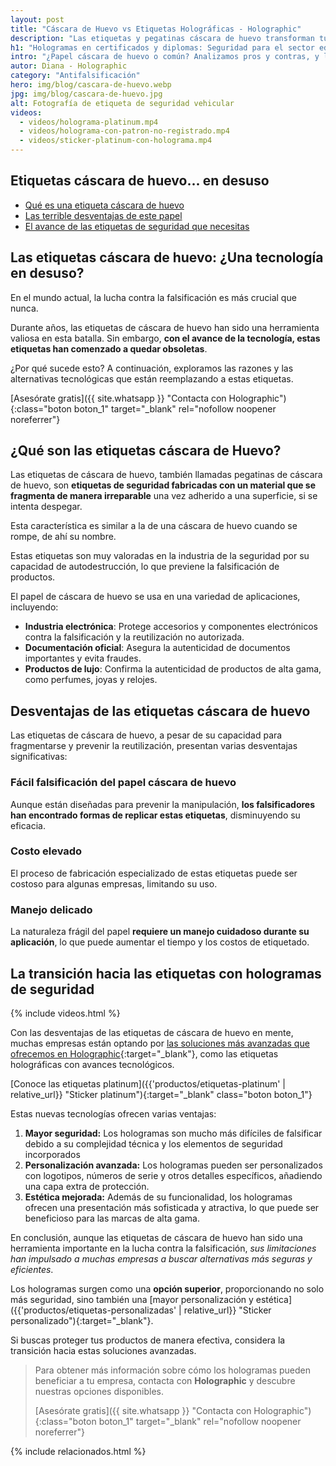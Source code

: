 ```yaml
---
layout: post
title: "Cáscara de Huevo vs Etiquetas Holográficas - Holographic"
description: "Las etiquetas y pegatinas cáscara de huevo transforman tu papelería. Mira aplicaciones únicas y diseños. Y porqué perdieron utilidad. Más aquí."
h1: "Hologramas en certificados y diplomas: Seguridad para el sector educativo"
intro: "¿Papel cáscara de huevo o común? Analizamos pros y contras, y la mejor opción."
autor: Diana - Holographic
category: "Antifalsificación"
hero: img/blog/cascara-de-huevo.webp
jpg: img/blog/cascara-de-huevo.jpg
alt: Fotografía de etiqueta de seguridad vehicular
videos:
  - videos/holograma-platinum.mp4
  - videos/holograma-con-patron-no-registrado.mp4
  - videos/sticker-platinum-con-holograma.mp4
---
```

## Etiquetas cáscara de huevo... en desuso

- [Qué es una etiqueta cáscara de huevo](#qué-son-las-etiquetas-cáscara-de-huevo)
- [Las terrible desventajas de este papel](#desventajas-de-las-etiquetas-cáscara-de-huevo)
- [El avance de las etiquetas de seguridad que necesitas](#la-transición-hacia-las-etiquetas-con-hologramas-de-seguridad)

## Las etiquetas cáscara de huevo: ¿Una tecnología en desuso?

En el mundo actual, la lucha contra la falsificación es más crucial que nunca.

Durante años, las etiquetas de cáscara de huevo han sido una herramienta valiosa en esta batalla. Sin embargo, **con el avance de la tecnología, estas etiquetas han comenzado a quedar obsoletas**.

¿Por qué sucede esto? A continuación, exploramos las razones y las alternativas tecnológicas que están reemplazando a estas etiquetas.

[Asesórate gratis]({{ site.whatsapp }} "Contacta con Holographic"){:class="boton boton_1" target="_blank" rel="nofollow noopener noreferrer"}

## ¿Qué son las etiquetas cáscara de Huevo?

Las etiquetas de cáscara de huevo, también llamadas pegatinas de cáscara de huevo, son **etiquetas de seguridad fabricadas con un material que se fragmenta de manera irreparable** una vez adherido a una superficie, si se intenta despegar.

Esta característica es similar a la de una cáscara de huevo cuando se rompe, de ahí su nombre.

Estas etiquetas son muy valoradas en la industria de la seguridad por su capacidad de autodestrucción, lo que previene la falsificación de productos.

El papel de cáscara de huevo se usa en una variedad de aplicaciones, incluyendo:

- **Industria electrónica**: Protege accesorios y componentes electrónicos contra la falsificación y la reutilización no autorizada.
- **Documentación oficial**: Asegura la autenticidad de documentos importantes y evita fraudes.
- **Productos de lujo**: Confirma la autenticidad de productos de alta gama, como perfumes, joyas y relojes.

## Desventajas de las etiquetas cáscara de huevo

Las etiquetas de cáscara de huevo, a pesar de su capacidad para fragmentarse y prevenir la reutilización, presentan varias desventajas significativas:

### Fácil falsificación del papel cáscara de huevo

Aunque están diseñadas para prevenir la manipulación, **los falsificadores han encontrado formas de replicar estas etiquetas**, disminuyendo su eficacia.

### Costo elevado

El proceso de fabricación especializado de estas etiquetas puede ser costoso para algunas empresas, limitando su uso.

### Manejo delicado

La naturaleza frágil del papel **requiere un manejo cuidadoso durante su aplicación**, lo que puede aumentar el tiempo y los costos de etiquetado.

## La transición hacia las etiquetas con hologramas de seguridad

{% include videos.html %}

Con las desventajas de las etiquetas de cáscara de huevo en mente, muchas empresas están optando por [las soluciones más avanzadas que ofrecemos en Holographic](/){:target="_blank"}, como las etiquetas holográficas con avances tecnológicos.

[Conoce las etiquetas platinum]({{'productos/etiquetas-platinum' | relative_url}} "Sticker platinum"){:target="_blank" class="boton boton_1"}

Estas nuevas tecnologías ofrecen varias ventajas:

1. **Mayor seguridad:** Los hologramas son mucho más difíciles de falsificar debido a su complejidad técnica y los elementos de seguridad incorporados
2. **Personalización avanzada:** Los hologramas pueden ser personalizados con logotipos, números de serie y otros detalles específicos, añadiendo una capa extra de protección.
3. **Estética mejorada:** Además de su funcionalidad, los hologramas ofrecen una presentación más sofisticada y atractiva, lo que puede ser beneficioso para las marcas de alta gama.

En conclusión, aunque las etiquetas de cáscara de huevo han sido una herramienta importante en la lucha contra la falsificación, *sus limitaciones han impulsado a muchas empresas a buscar alternativas más seguras y eficientes*.

Los hologramas surgen como una **opción superior**, proporcionando no solo más seguridad, sino también una [mayor personalización y estética]({{'productos/etiquetas-personalizadas' | relative_url}} "Sticker personalizado"){:target="_blank"}.

Si buscas proteger tus productos de manera efectiva, considera la transición hacia estas soluciones avanzadas.

>Para obtener más información sobre cómo los hologramas pueden beneficiar a tu empresa, contacta con **Holographic** y descubre nuestras opciones disponibles.
>
>[Asesórate gratis]({{ site.whatsapp }} "Contacta con Holographic"){:class="boton boton_1" target="_blank" rel="nofollow noopener noreferrer"}

{% include relacionados.html %}
